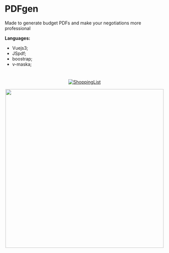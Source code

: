 # PDFgen

Made to generate budget PDFs and make your negotiations more professional

**Languages:**

- Vuejs3;
- JSpdf;
- boostrap;
- v-maska;

#

<div align="center">

  [![ShoppingList](https://img.shields.io/badge/PDFgen-Visit-9cf?style=for-the-badge&logo=vercel)](https://pdf-gen-rho.vercel.app/)

  <img src="https://user-images.githubusercontent.com/68437256/233816224-00646872-7570-4267-a1d5-bf027636c718.png" width="500">

</div>
